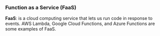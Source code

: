 ### Function as a Service (FaaS)

**FaaS**: is a cloud computing service that lets us run code in response to events. AWS Lambda, Google Cloud Functions, and Azure Functions are some examples of FaaS. 
